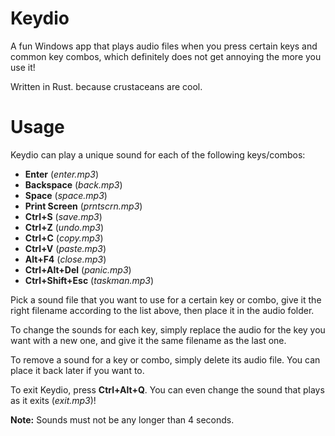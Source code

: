 # Keydio
A fun Windows app that plays audio files when you press certain keys and common key combos, which definitely does not get annoying the more you use it! 

Written in Rust. because crustaceans are cool.
# Usage
Keydio can play a unique sound for each of the following keys/combos:
- **Enter** (*enter.mp3*)
- **Backspace** (*back.mp3*)
- **Space** (*space.mp3*)
- **Print Screen** (*prntscrn.mp3*)
- **Ctrl+S** (*save.mp3*)
- **Ctrl+Z** (*undo.mp3*)
- **Ctrl+C** (*copy.mp3*)
- **Ctrl+V** (*paste.mp3*)
- **Alt+F4** (*close.mp3*)
- **Ctrl+Alt+Del** (*panic.mp3*)
- **Ctrl+Shift+Esc** (*taskman.mp3*)

Pick a sound file that you want to use for a certain key or combo, give it the right filename according to the list above, then place it in the audio folder.

To change the sounds for each key, simply replace the audio for the key you want with a new one, and give it the same filename as the last one.

To remove a sound for a key or combo, simply delete its audio file. You can place it back later if you want to.

To exit Keydio, press **Ctrl+Alt+Q**. You can even change the sound that plays as it exits (*exit.mp3*)!

**Note:** Sounds must not be any longer than 4 seconds.
# Building
To build Keydio, first install the Rust toolchain.

## Windows
Download Rustup [here](https://static.rust-lang.org/rustup/dist/x86_64-pc-windows-msvc/rustup-init.exe), then follow the instructions.

## Linux
Run the following command in your terminal.

```
curl --proto '=https' --tlsv1.2 -sSf https://sh.rustup.rs | sh
```
**Arch-based distros:** It's recommended to install Rustup with your package manager. For example:
```
sudo pacman -S rustup
```

---

After that, run the following lines in a terminal.

```
git clone https://github.com/mango-ki/keydio.git
cd keydio
cargo build
cargo run
```


# Attribution
App logo by Freepik.